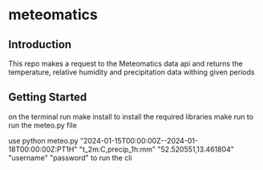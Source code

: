 # meteomatics

## Introduction
This repo makes a request to the Meteomatics data api and returns the temperature, relative humidity and precipitation data withing given periods

## Getting Started
on the terminal run
make install to install the required libraries
make run to run the meteo.py file

use 
python meteo.py "2024-01-15T00:00:00Z--2024-01-18T00:00:00Z:PT1H" "t_2m:C,precip_1h:mm" "52.520551,13.461804" "username" "password"
to run the cli